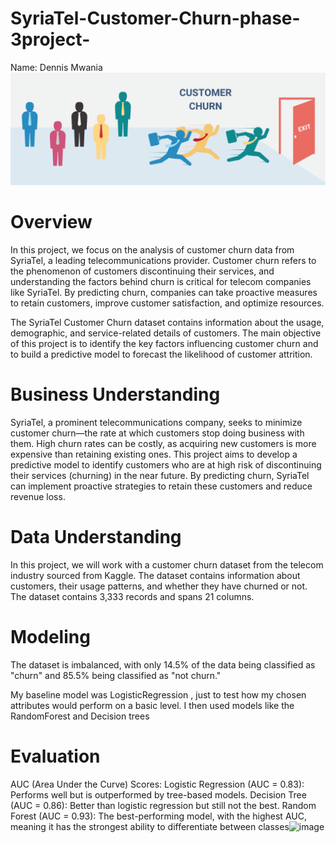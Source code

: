 # SyriaTel-Customer-Churn-phase-3project-
Name: Dennis Mwania
![Image Alt](https://github.com/dennismwau-1/SyriaTel-Customer-Churn-phase-3project-/blob/26fee9251397eefbef6ae08ef923e51b5e63d106/customerchurn.png)
# Overview
In this project, we focus on the analysis of customer churn data from SyriaTel, a leading telecommunications provider. Customer churn refers to the phenomenon of customers discontinuing their services, and understanding the factors behind churn is critical for telecom companies like SyriaTel. By predicting churn, companies can take proactive measures to retain customers, improve customer satisfaction, and optimize resources.

The SyriaTel Customer Churn dataset contains information about the usage, demographic, and service-related details of customers. The main objective of this project is to identify the key factors influencing customer churn and to build a predictive model to forecast the likelihood of customer attrition.
# Business Understanding
SyriaTel, a prominent telecommunications company, seeks to minimize customer churn—the rate at which customers stop doing business with them. High churn rates can be costly, as acquiring new customers is more expensive than retaining existing ones. This project aims to develop a predictive model to identify customers who are at high risk of discontinuing their services (churning) in the near future. By predicting churn, SyriaTel can implement proactive strategies to retain these customers and reduce revenue loss.
# Data Understanding
In this project, we will work with a customer churn dataset from the telecom industry sourced from Kaggle. The dataset contains information about customers, their usage patterns, and whether they have churned or not. The dataset contains 3,333 records and spans 21 columns. 
# Modeling
 The dataset is imbalanced, with only 14.5% of the data being classified as "churn" and 85.5% being classified as "not churn."

My baseline model was LogisticRegression , just to test how my chosen attributes would perform on a basic level. I then  used models like the RandomForest and Decision trees
# Evaluation
AUC (Area Under the Curve) Scores:
Logistic Regression (AUC = 0.83): Performs well but is outperformed by tree-based models. Decision Tree (AUC = 0.86): Better than logistic regression but still not the best. Random Forest (AUC = 0.93): The best-performing model, with the highest AUC, meaning it has the strongest ability to differentiate between classes![image](https://github.com/user-attachments/assets/211861ea-d892-49aa-b86f-3825ba4c761f)
